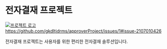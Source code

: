 # 전자결재 프로젝트

[![프로젝트 로고](logo.png)](https://github.com/gkdltjdrms/approverProject/issues/1#issue-2107010426)https://github.com/gkdltjdrms/approverProject/issues/1#issue-2107010426

전자결재 프로젝트는 사용자를 위한 편리한 전자결재 솔루션입니다.


